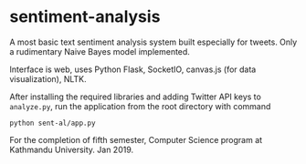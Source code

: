 # sentiment-analysis
A most basic text sentiment analysis system built especially for tweets. Only a rudimentary Naive Bayes model implemented. 

Interface is web, uses Python Flask, SocketIO, canvas.js (for data visualization), NLTK.

After installing the required libraries and adding Twitter API keys to `analyze.py`, run the application from the root directory with command

`python sent-al/app.py
`

For the completion of fifth semester, Computer Science program at Kathmandu University. Jan 2019.

